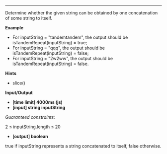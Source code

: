 ---
Determine whether the given string can be obtained by one concatenation of some string to itself.

**Example**

-   For inputString = "tandemtandem", the output should be
isTandemRepeat(inputString) = true;
-   For inputString = "qqq", the output should be
isTandemRepeat(inputString) = false;
-   For inputString = "2w2ww", the output should be
isTandemRepeat(inputString) = false.

**Hints**
-   slice()

**Input/Output**

- **[time limit] 4000ms (js)**
- **[input] string inputString**

*Guaranteed constraints:*

2 ≤ inputString.length ≤ 20

-   **[output] boolean**

true if inputString represents a string concatenated to itself, false otherwise.